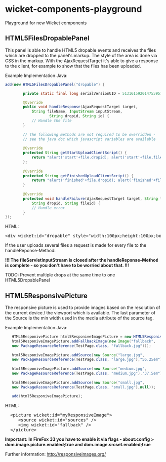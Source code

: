 wicket-components-playground
============================

Playground for new Wicket components


HTML5FilesDropablePanel
------------------
This panel is able to handle HTML5 dropable events and receives the files which are dropped to the panel's markup. The style of the area is done via CSS in the markup. With the AjaxRequestTarget it's able to give a response to the client, for example to show that the files has been uploaded.

Example Implementation
Java:
```java
add(new HTML5FilesDropablePanel("dropable") {

	    private static final long serialVersionUID = 5131615920147559576L;

	    @Override
	    public void handleResponse(AjaxRequestTarget target,
		    String fileName, InputStream inputStream,
                    String dropid, String id) {
		    // Handle the file
	    }
	    
 	    // The following methods are not required to be overridden - 
 	    // see the java doc which javascript variables are available
 
 	    @Override
	    protected String getStartUploadClientScript() {
			return "alert('start'+file.dropid); alert('start'+file.fileid);"; 
	    };
 
	    @Override
	    protected String getFinishedUploadClientScript() {
 			return "alert('finished'+file.dropid); alert('finished'+file.fileid);";
	    }
	    
	    @Override
    	protected void handleFailure(AjaxRequestTarget target, String fileName,
	    	String dropid, String fileid) {
	    	// Handle error
	    }
});
```

HTML:
<pre>
&lt;div wicket:id="dropable" style="width:100px;height:100px;border:1px solid black;"&gt;&lt;/div&gt;
</pre>

If the user uploads several files a request is made for every file to the handleReponse-Method.

<b>!!! The fileServletInputStream is closed after the handleReponse-Method is complete - so you don't have to be worried about that. !!!</b>

TODO: Prevent multiple drops at the same time to one HTML5DropablePanel


HTML5ResponsivePicture
------------------

The responsive picture is used to provide images based on the resolution of the current device / the viewport which is available. The last parameter of the Source is the min width used in the media attribute of the source tag.

Example Implementation
Java:
```java
   HTML5ResponivePicture html5ResponiveImagePicture = new HTML5ResponivePicture("myResponsiveImage");
   html5ResponiveImagePicture.addFallbackImage(new Image("fallback", 
   new PackageResourceReference(TestPage.class, "fallback.jpg")));
   
   html5ResponiveImagePicture.addSource(new Source("large.jpg", 
   new PackageResourceReference(TestPage.class, "large.jpg"),"56.25em"));
   
   html5ResponiveImagePicture.addSource(new Source("medium.jpg", 
   new PackageResourceReference(TestPage.class, "medium.jpg"),"37.5em"));
   
   html5ResponiveImagePicture.addSource(new Source("small.jpg", 
   new PackageResourceReference(TestPage.class, "small.jpg"),null));
   
   add(html5ResponiveImagePicture);
```

HTML:
<pre>
  &lt;picture wicket:id="myResponsiveImage"&gt;
     &lt;source wicket:id="sources" /&gt;
     &lt;img wicket:id="fallback" /&gt;
  &lt;/picture>
</pre>

<b>Important: In FireFox 33 you have to enable it via flags - about:config &gt; dom.image.picture.enabled;true and dom.image.srcset.enabled;true</b>

Further information: http://responsiveimages.org/
